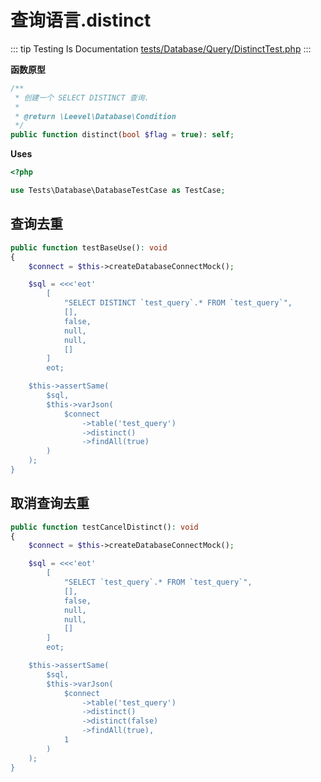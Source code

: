 # 查询语言.distinct

::: tip Testing Is Documentation
[tests/Database/Query/DistinctTest.php](https://github.com/hunzhiwange/framework/blob/master/tests/Database/Query/DistinctTest.php)
:::
    
**函数原型**

``` php
/**
 * 创建一个 SELECT DISTINCT 查询.
 *
 * @return \Leevel\Database\Condition
 */
public function distinct(bool $flag = true): self;
```


**Uses**

``` php
<?php

use Tests\Database\DatabaseTestCase as TestCase;
```

## 查询去重

``` php
public function testBaseUse(): void
{
    $connect = $this->createDatabaseConnectMock();

    $sql = <<<'eot'
        [
            "SELECT DISTINCT `test_query`.* FROM `test_query`",
            [],
            false,
            null,
            null,
            []
        ]
        eot;

    $this->assertSame(
        $sql,
        $this->varJson(
            $connect
                ->table('test_query')
                ->distinct()
                ->findAll(true)
        )
    );
}
```
    
## 取消查询去重

``` php
public function testCancelDistinct(): void
{
    $connect = $this->createDatabaseConnectMock();

    $sql = <<<'eot'
        [
            "SELECT `test_query`.* FROM `test_query`",
            [],
            false,
            null,
            null,
            []
        ]
        eot;

    $this->assertSame(
        $sql,
        $this->varJson(
            $connect
                ->table('test_query')
                ->distinct()
                ->distinct(false)
                ->findAll(true),
            1
        )
    );
}
```